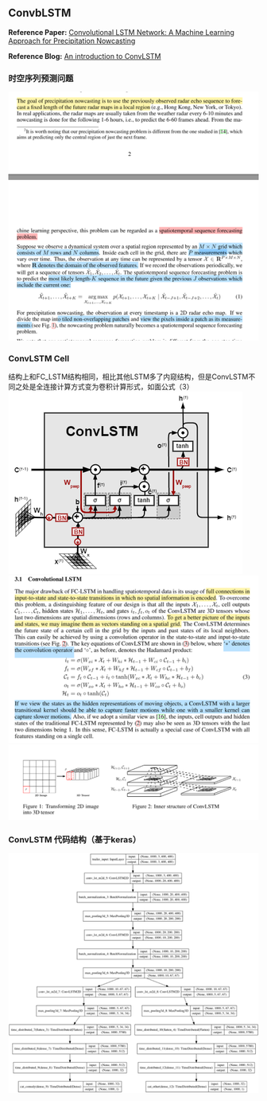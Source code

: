 ## ConvbLSTM 

**Reference Paper:** [Convolutional LSTM Network: A Machine Learning Approach for Precipitation Nowcasting](https://papers.nips.cc/paper/5955-convolutional-lstm-network-a-machine-learning-approach-for-precipitation-nowcasting.pdf)

**Reference Blog:** [An introduction to ConvLSTM](https://medium.com/neuronio/an-introduction-to-convlstm-55c9025563a7)


### 时空序列预测问题
![Paper_1](./doc/1.png)


### ConvLSTM Cell 
结构上和FC_LSTM结构相同，相比其他LSTM多了内窥结构，但是ConvLSTM不同之处是全连接计算方式变为卷积计算形式，如面公式（3）
![ConvLSTM_Cell](./doc/ConvLSTM_Cell.png)
![Paper_2](./doc/math.png)
![Paper_3](./doc/structure.png)


### ConvLSTM 代码结构（基于keras）
![ConvLSTM](./doc/ConvLSTM.png)